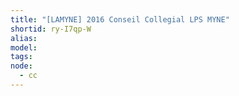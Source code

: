 ```yaml
---
title: "[LAMYNE] 2016 Conseil Collegial LPS MYNE"
shortid: ry-I7qp-W
alias:
model:
tags:
node: 
  - cc
---
```

